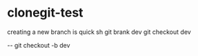 # clonegit-test
creating a new branch is quick 
sh 
git brank dev
git checkout dev

-- git checkout -b dev
